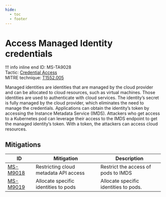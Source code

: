 ```yaml
---
hide:
  - toc
  - footer
---
```


# Access Managed Identity credentials

!!! info inline end
    ID: MS-TA9028<br>
    Tactic: [Credential Access](../tactics/CredentialAccess/index.md) <br>
    MITRE technique: [T1552.005](https://attack.mitre.org/techniques/T1552/005/)

Managed identities are identities that are managed by the cloud provider and can be allocated to cloud resources, such as virtual machines. Those identities are used to authenticate with cloud services. The identity’s secret is fully managed by the cloud provider, which eliminates the need to manage the credentials. Applications can obtain the identity’s token by accessing the Instance Metadata Service (IMDS). Attackers who get access to a Kubernetes pod can leverage their access to the IMDS endpoint to get the managed identity’s token. With a token, the attackers can access cloud resources.

## Mitigations

|ID|Mitigation|Description|
|--|----------|-----------|
|[MS-M9018](../mitigations/MS-M9018%20Restricting%20cloud%20metadata%20API%20access.md)|Restricting cloud metadata API access|Restrict the access of pods to IMDS|
|[MS-M9019](../mitigations/MS-M9019%20Allocate%20specific%20identities%20to%20pods.md)|Allocate specific identities to pods|Allocate specific identities to pods.|